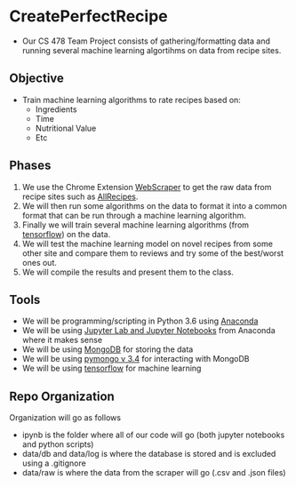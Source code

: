 # CreatePerfectRecipe
- Our CS 478 Team Project consists of gathering/formatting data and running several machine learning algortihms on data from recipe sites.
## Objective
- Train machine learning algorithms to rate recipes based on:
  - Ingredients
  - Time
  - Nutritional Value
  - Etc
## Phases
1. We use the Chrome Extension [WebScraper](http://webscraper.io/documentation) to get the raw data from recipe sites such as [AllRecipes](http://allrecipes.com/). 
2. We will then run some algorithms on the data to format it into a common format that can be run through a machine learning algorithm.
3. Finally we will train several machine learning algorithms (from [tensorflow](https://www.tensorflow.org/get_started/)) on the data.
4. We will test the machine learning model on novel recipes from some other site and compare them to reviews and try some of the best/worst ones out.
5. We will compile the results and present them to the class.
## Tools
- We will be programming/scripting in Python 3.6 using [Anaconda](https://www.anaconda.com/download/)
- We will be using [Jupyter Lab and Jupyter Notebooks](http://jupyter.org/documentation) from Anaconda where it makes sense
- We will be using [MongoDB](https://docs.mongodb.com/) for storing the data
- We will be using [pymongo v 3.4](http://api.mongodb.com/python/3.4.0/) for interacting with MongoDB
- We will be using [tensorflow](https://www.tensorflow.org/get_started/) for machine learning

## Repo Organization
Organization will go as follows
- ipynb is the folder where all of our code will go (both jupyter notebooks and python scripts)
- data/db and data/log is where the database is stored and is excluded using a .gitignore
- data/raw is where the data from the scraper will go (.csv and .json files)

